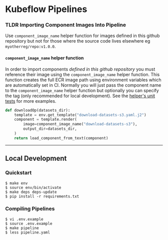 # Kubeflow Pipelines


### TLDR Importing Component Images Into Pipeline
Use `component_image_name` helper function for images defined in this github repository but not for those where the source code lives elsewhere eg `myotherreg/repo:v1.0.0`.

#### `component_image_name` helper function
In order to import components *defined in this github repository* you must reference their image using the `component_image_name` helper function. This function creates the full ECR image path using environment variables which are automatically set in CI. Normally you will just pass the component name to the `component_image_name` helper function but optionally you can specify the tag (only recommended for local development). See the [helper's unit tests](tests/image_test.py) for more examples.

```python
def downloadOp(datasets_dir):
    template = env.get_template("download-datasets-s3.yaml.j2")
    component = template.render(
        image=component_image_name("download-datasets-s3"),
        output_dir=datasets_dir,
    )
    return load_component_from_text(component)
```

--------------------------------------------------
## Local Development
### Quickstart
```console
$ make env
$ source env/bin/activate
$ make deps deps-update
$ pip install -r requirements.txt
```
### Compiling Pipelines
```console
$ vi .env.example
$ source .env.example
$ make pipeline
$ less pipeline.yaml
```
